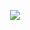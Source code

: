 
<div align="center">
  
![](https://github-readme-stats.vercel.app/api/top-langs/?username=Camerxxn&theme=dark&hide_border=true&include_all_commits=false&count_private=false&layout=compact)
  
</div>
